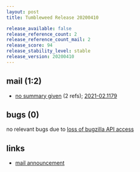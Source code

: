 ```yaml
---
layout: post
title: Tumbleweed Release 20200410

release_available: false
release_reference_count: 2
release_reference_count_mail: 2
release_score: 94
release_stability_level: stable
release_version: 20200410
---
```


## mail (1:2)

- [no summary given](https://github.com/boombatower/tumbleweed-review/issues/10) (2 refs); [2021-02.1179](https://github.com/boombatower/tumbleweed-review/issues/10)

## bugs (0)

<!--more-->

no relevant bugs due to [loss of bugzilla API access](https://bugzilla.opensuse.org/show_bug.cgi?id=1157722)



## links

- [mail announcement](https://github.com/boombatower/tumbleweed-review/issues/10)
